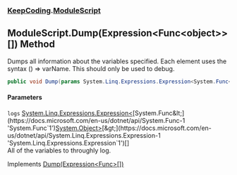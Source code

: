 ### [KeepCoding](KeepCoding.md 'KeepCoding').[ModuleScript](KeepCoding_ModuleScript.md 'KeepCoding.ModuleScript')
## ModuleScript.Dump(Expression&lt;Func&lt;object&gt;&gt;[]) Method
Dumps all information about the variables specified. Each element uses the syntax () => varName. This should only be used to debug.  
```csharp
public void Dump(params System.Linq.Expressions.Expression<System.Func<object>>[] logs);
```
#### Parameters
<a name='KeepCoding_ModuleScript_Dump(System_Linq_Expressions_Expression_System_Func_object____)_logs'></a>
`logs` [System.Linq.Expressions.Expression&lt;](https://docs.microsoft.com/en-us/dotnet/api/System.Linq.Expressions.Expression-1 'System.Linq.Expressions.Expression`1')[System.Func&lt;](https://docs.microsoft.com/en-us/dotnet/api/System.Func-1 'System.Func`1')[System.Object](https://docs.microsoft.com/en-us/dotnet/api/System.Object 'System.Object')[&gt;](https://docs.microsoft.com/en-us/dotnet/api/System.Func-1 'System.Func`1')[&gt;](https://docs.microsoft.com/en-us/dotnet/api/System.Linq.Expressions.Expression-1 'System.Linq.Expressions.Expression`1')[[]](https://docs.microsoft.com/en-us/dotnet/api/System.Array 'System.Array')  
All of the variables to throughly log.
  

Implements [Dump(Expression<Func<object>>[])](KeepCoding_IDump_Dump(System_Linq_Expressions_Expression_System_Func_object____).md 'KeepCoding.IDump.Dump(System.Linq.Expressions.Expression&lt;System.Func&lt;object&gt;&gt;[])')  
